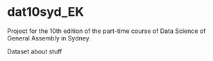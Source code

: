 # dat10syd_EK
Project for the 10th edition of the part-time course of Data Science of General Assembly in Sydney. 

Dataset about stuff
